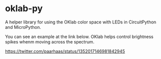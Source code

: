 # oklab-py
A helper library for using the OKlab color space with LEDs in CircuitPython and MicroPython. 

You can see an example at the link below. OKlab helps control brightness spikes whenm moving across the spectrum.

https://twitter.com/paarhaas/status/1352017146981842945
